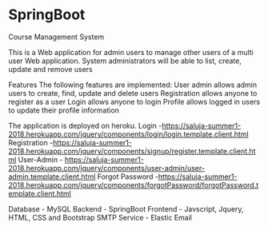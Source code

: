 # SpringBoot
Course Management System

This is a Web application for admin users to manage other users of a multi user Web application. System administrators will be able to list, create, update and remove users

Features
The following features are implemented:
User admin allows admin users to create, find, update and delete users
Registration allows anyone to register as a user
Login allows anyone to login
Profile allows logged in users to update their profile information

The application is deployed on heroku.
Login -https://saluja-summer1-2018.herokuapp.com/jquery/components/login/login.template.client.html
Registration -https://saluja-summer1-2018.herokuapp.com/jquery/components/signup/register.template.client.html
User-Admin - https://saluja-summer1-2018.herokuapp.com/jquery/components/user-admin/user-admin.template.client.html
Forgot Password -https://saluja-summer1-2018.herokuapp.com/jquery/components/forgotPassword/forgotPassword.template.client.html

Database - MySQL
Backend -  SpringBoot
Frontend - Javscript, Jquery, HTML, CSS and Bootstrap
SMTP Service - Elastic Email
